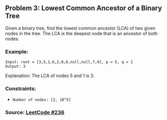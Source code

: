 ## Problem 3: Lowest Common Ancestor of a Binary Tree
Given a binary tree, find the lowest common ancestor (LCA) of two given nodes in the tree. The LCA is the deepest node that is an ancestor of both nodes.

### Example:
```
Input: root = [3,5,1,6,2,0,8,null,null,7,4], p = 5, q = 1
Output: 3
```
Explanation: The LCA of nodes 5 and 1 is 3.

### Constraints:
- `Number of nodes: [2, 10^5]`

### Source: [LeetCode #236](https://leetcode.com/problems/lowest-common-ancestor-of-a-binary-tree/)
